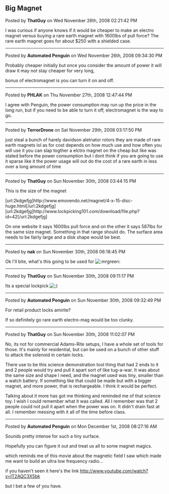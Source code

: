 ## Big Magnet
Posted by **ThatGuy** on Wed November 26th, 2008 02:21:42 PM

I was curious if anyone knows if it would be cheaper to make an electro magnet versus buying a rare earth magnet with 1600lbs of pull force? The rare earth magnet goes for about $250 with a shielded case.

--------------------------------------------------------------------------------

Posted by **Automated Penguin** on Wed November 26th, 2008 09:34:30 PM

Probably cheaper initially but once you consider the amount of power it will draw it may not stay cheaper for very long, 

bonus of electromagnet is you can turn it on and off.

--------------------------------------------------------------------------------

Posted by **PHLAK** on Thu November 27th, 2008 12:47:44 PM

I agree with Penguin, the power consumption may run up the price in the long run, but if you need to be able to turn it off, electromagnet is the way to go.

--------------------------------------------------------------------------------

Posted by **TerrorDrone** on Sat November 29th, 2008 03:17:50 PM

just steal a bunch of harely davidson aletnator rotors they are made of rare earth magnets 
lol
as for cost depends on how much use and how often you will use it you can slap togther a elctro magnet on the cheap but like was stated before the power consumption but i dont think if you are going to use it sparse like it the power usage will out do the cost of a rare earth in less over a long amount of time

--------------------------------------------------------------------------------

Posted by **ThatGuy** on Sun November 30th, 2008 03:44:15 PM

This is the size of the magnet 

[url:2kdgefjg]http&#58;//www&#46;emovendo&#46;net/magnet/4-x-15-disc-huge&#46;html[/url:2kdgefjg] 
[url:2kdgefjg]http&#58;//www&#46;lockpicking101&#46;com/download/file&#46;php?id=42[/url:2kdgefjg]

On one website it says 1600lbs pull force and on the other it says 587lbs for the same size magnet. Something in that range should do. The surface area needs to be fairly large and a disk shape would be best.

--------------------------------------------------------------------------------

Posted by **nak** on Sun November 30th, 2008 06:18:45 PM

Ok I'll bite, what's this going to be used for  <!-- s:mrgreen: --><img src="{SMILIES_PATH}/icon_mrgreen.gif" alt=":mrgreen:" title="Mr. Green" /><!-- s:mrgreen: -->

--------------------------------------------------------------------------------

Posted by **ThatGuy** on Sun November 30th, 2008 09:11:17 PM

Its a special lockpick  <!-- s;) --><img src="{SMILIES_PATH}/icon_e_wink.gif" alt=";)" title="Wink" /><!-- s;) -->

--------------------------------------------------------------------------------

Posted by **Automated Penguin** on Sun November 30th, 2008 09:32:49 PM

For retail product locks amirite? 

If so definitely go rare earth electro-mag would be too clunky.

--------------------------------------------------------------------------------

Posted by **ThatGuy** on Sun November 30th, 2008 11:02:07 PM

No, its not for commercial Adams-Rite setups, I have a whole set of tools for those. It's mainly for residential, but can be used on a bunch of other stuff to attack the solenoid in certain locks. 

There use to be this science demonstration tool thing that had 2 ends to it and 2 people would try and pull it apart sort of like tug-a-war. It was about the same size and shape I need, and the magnet used was tiny, smaller than a watch battery. If something like that could be made but with a bigger magnet, and more power, that is rechargeable. I think it would be perfect.

Talking about it more has got me thinking and reminded me of that science toy. I wish I could remember what it was called. All I remember was that 2 people could not pull it apart when the power was on. It didn't drain fast at all. I remember messing with it all of the time before class.

--------------------------------------------------------------------------------

Posted by **Automated Penguin** on Mon December 1st, 2008 08:27:16 AM

Sounds pretty intense for such a tiny surface. 

Hopefully you can figure it out and treat us all to some magnet magics.

which reminds me of this movie about the magnetic field I saw which made me want to build an ultra low frequency radio...

if you haven't seen it here's the link <!-- m --><a class="postlink" href="http://www.youtube.com/watch?v=IT2AQC3X5bk">http://www.youtube.com/watch?v=IT2AQC3X5bk</a><!-- m --> 

but I bet a few of you have.
